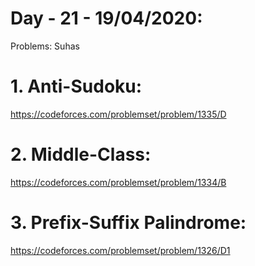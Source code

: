 # Day - 21 - 19/04/2020:

Problems: Suhas

# 1. Anti-Sudoku:
https://codeforces.com/problemset/problem/1335/D

# 2. Middle-Class:
https://codeforces.com/problemset/problem/1334/B

# 3. Prefix-Suffix Palindrome:
https://codeforces.com/problemset/problem/1326/D1
